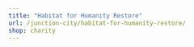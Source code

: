 ```yaml
---
title: "Habitat for Humanity Restore"
url: /junction-city/habitat-for-humanity-restore/
shop: charity
---
```

